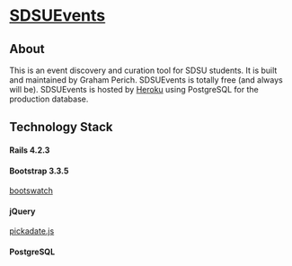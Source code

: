 # [SDSUEvents](www.sdsuevents.com)
## About
This is an event discovery and curation tool for SDSU students. It is built and maintained by Graham Perich. SDSUEvents is totally free (and always will be). SDSUEvents is hosted by [Heroku](www.heroku.com) using PostgreSQL for the production database.
## Technology Stack
#### Rails 4.2.3
#### Bootstrap 3.3.5
[bootswatch](https://bootswatch.com/) 
#### jQuery
[pickadate.js](http://amsul.ca/pickadate.js/) 
#### PostgreSQL
